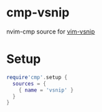 # cmp-vsnip

nvim-cmp source for [vim-vsnip](https://github.com/hrsh7th/vim-vsnip)

# Setup

```lua
require'cmp'.setup {
  sources = {
    { name = 'vsnip' }
  }
}
```

